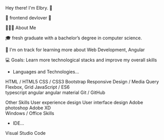 Hey there! I'm Elbry. 👋

🚀 frontend devlover 🚀

👨🏻‍💻  About Me

🎓  fresh graduate with a bachelor’s degree in computer science.

🌱  I'm on track for learning more about Web Development, Angular

💻  Goals: Learn more technological stacks and improve my overall skills

- Languages and Technologies...

HTML / HTML5 
CSS / CSS3 
Bootstrap 
Responsive Design / Media Query
Flexbox, Grid
JavaScript / ES6  
typescript 
angular
angular material
Git / GitHub 

Other Skills 
User experience design 
User interface design 
Adobe photoshop
Adobe XD  
Windows / Office Skills 

- IDE...

Visual Studio Code 
